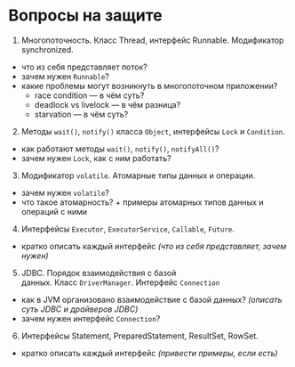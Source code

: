 # Вопросы на защите

1. Многопоточность. Класс Thread, интерфейс Runnable. Модификатор synchronized.
- что из себя представляет поток?
- зачем нужен `Runnable`?
- какие проблемы могут возникнуть в многопоточном приложении?
	- race condition — в чём суть?
	- deadlock vs livelock — в чём разница?
	- starvation — в чём суть?
2. Методы `wait()`, `notify()` класса `Object`, интерфейсы `Lock` и `Condition`.
- как работают методы `wait()`, `notify()`, `notifyAll()`?
- зачем нужен `Lock`, как с ним работать?
3. Модификатор `volatile`. Атомарные типы данных и операции.
- зачем нужен `volatile`?
- что такое атомарность? + примеры атомарных типов данных и операций с ними
4. Интерфейсы `Executor`, `ExecutorService`, `Callable`, `Future`.
- кратко описать каждый интерфейс _(что из себя представляет, зачем нужен)_
5. JDBC. Порядок взаимодействия с базой данных. Класс `DriverManager`. Интерфейс `Connection`
- как в JVM организовано взаимодействие с базой данных? _(описать суть JDBC и драйверов JDBC)_
- зачем нужен интерфейс `Connection`?
6. Интерфейсы Statement, PreparedStatement, ResultSet, RowSet.
- кратко описать каждый интерфейс _(привести примеры, если есть)_
